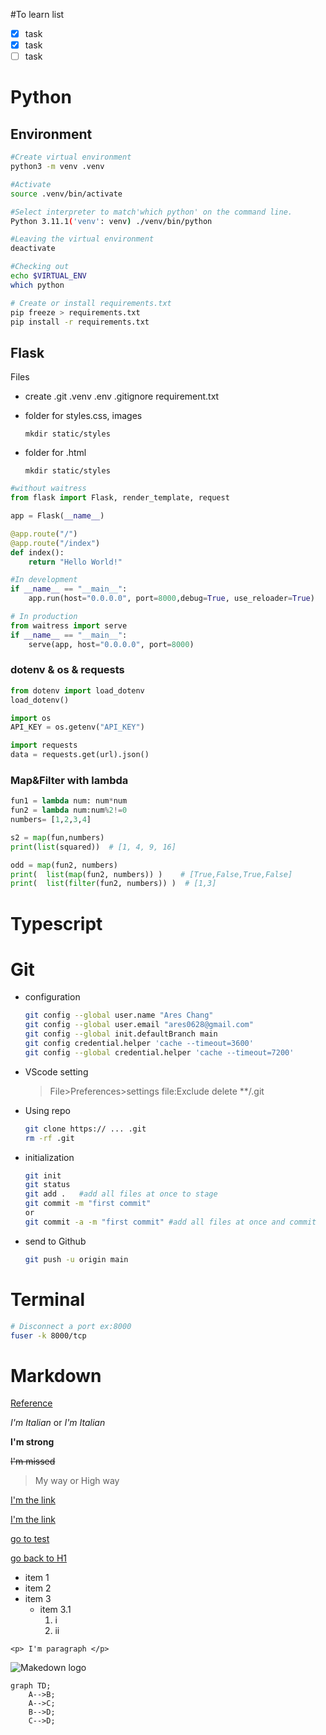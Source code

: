 #To learn list
* [x] task
* [x] task
* [ ] task

# Python
## Environment
```bash
#Create virtual environment
python3 -m venv .venv

#Activate
source .venv/bin/activate

#Select interpreter to match'which python' on the command line.
Python 3.11.1('venv': venv) ./venv/bin/python

#Leaving the virtual environment
deactivate

#Checking out
echo $VIRTUAL_ENV
which python

# Create or install requirements.txt
pip freeze > requirements.txt
pip install -r requirements.txt

```
## Flask
Files 
* create .git .venv .env .gitignore requirement.txt
* folder for styles.css, images
  
  `mkdir static/styles`
* folder for .html
  
    `mkdir static/styles`
  
```python
#without waitress
from flask import Flask, render_template, request

app = Flask(__name__)

@app.route("/")
@app.route("/index")
def index():
    return "Hello World!"

#In development
if __name__ == "__main__":
    app.run(host="0.0.0.0", port=8000,debug=True, use_reloader=True)

# In production
from waitress import serve
if __name__ == "__main__":
    serve(app, host="0.0.0.0", port=8000)
```
### dotenv & os & requests
```python
from dotenv import load_dotenv
load_dotenv()

import os 
API_KEY = os.getenv("API_KEY")

import requests
data = requests.get(url).json()
```
### Map&Filter with lambda
```python
fun1 = lambda num: num*num
fun2 = lambda num:num%2!=0
numbers= [1,2,3,4]

s2 = map(fun,numbers)
print(list(squared))  # [1, 4, 9, 16]

odd = map(fun2, numbers)  
print(  list(map(fun2, numbers)) )    # [True,False,True,False]
print(  list(filter(fun2, numbers)) )  # [1,3]
```



# Typescript
# Git
* configuration
    ```bash
    git config --global user.name "Ares Chang"
    git config --global user.email "ares0628@gmail.com"
    git config --global init.defaultBranch main
    git config credential.helper 'cache --timeout=3600'
    git config --global credential.helper 'cache --timeout=7200'
    ```
* VScode setting
    >File>Preferences>settings file:Exclude delete **/.git

* Using repo
    ```bash
    git clone https:// ... .git
    rm -rf .git
    ```
* initialization
    ```bash
    git init
    git status
    git add .   #add all files at once to stage
    git commit -m "first commit"
    or
    git commit -a -m "first commit" #add all files at once and commit
    ```
* send to Github
    ```bash
    git push -u origin main
    ```




# Terminal
```bash
# Disconnect a port ex:8000
fuser -k 8000/tcp
```





# Markdown
[Reference](https://learn.microsoft.com/en-us/azure/devops/project/wiki/markdown-guidance?view=azure-devops#add-mermaid-diagrams-to-a-wiki-page 'wiki')

*I'm Italian*  or _I'm Italian_

**I'm strong**

~~I'm missed~~

<!--Blockquote -->
> My way or High way
<!--Links-->
[I'm the link](https://www.youtube.com/watch?v=HUBNt18RFbo&ab_channel=TraversyMedia)

[I'm the link](https://www.youtube.com/watch?v=HUBNt18RFbo&ab_channel=TraversyMedia "Ares")

[go to test](test.md)

[go back to H1](#heading-1 "H1")
* item 1
* item 2
* item 3
  * item 3.1
    1. i
    2. ii

<!--inline code block-->
`<p> I'm paragraph </p>`
<!--images-->
![Makedown logo](https://pbs.twimg.com/media/GMTfaG7b0AAUSuT?format=jpg&name=medium)


```mermaid
graph TD;
    A-->B;
    A-->C;
    B-->D;
    C-->D;
```